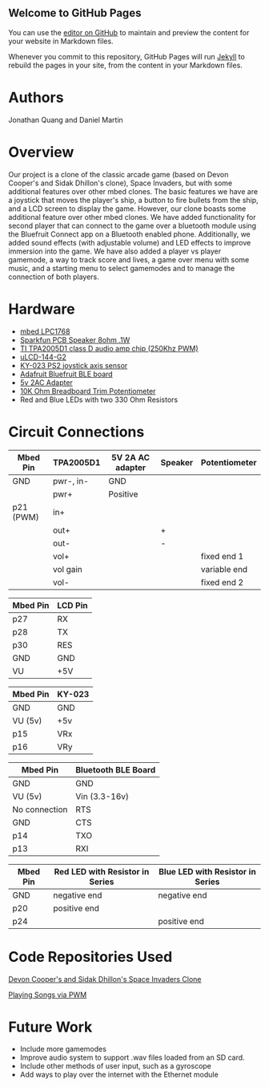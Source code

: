 ## Welcome to GitHub Pages

You can use the [editor on GitHub](https://github.com/JonathanQuang/ECE4180-Space-Invaders-Clone-Expanded-with-Multiplayer/edit/gh-pages/index.md) to maintain and preview the content for your website in Markdown files.

Whenever you commit to this repository, GitHub Pages will run [Jekyll](https://jekyllrb.com/) to rebuild the pages in your site, from the content in your Markdown files.

# Authors
Jonathan Quang and Daniel Martin


# Overview
Our project is a clone of the classic arcade game (based on Devon Cooper's and Sidak Dhillon's clone), Space Invaders, but with some additional features over other mbed clones. The basic features we have are a joystick that moves the player's ship, a button to fire bullets from the ship, and a LCD screen to display the game. However, our clone boasts some additional feature over other mbed clones. We have added functionality for second player that can connect to the game over a bluetooth module using the Bluefruit Connect app on a Bluetooth enabled phone. Additionally, we added sound effects (with adjustable volume) and LED effects to improve immersion into the game. We have also added a player vs player gamemode, a way to track score and lives, a game over menu with some music, and a starting menu to select gamemodes and to manage the connection of both players.

# Hardware
- [mbed LPC1768](https://os.mbed.com/platforms/mbed-LPC1768/)
- [Sparkfun PCB Speaker 8ohm .1W](https://os.mbed.com/users/4180_1/notebook/tpa2005d1-class-d-audio-amp/)
- [TI TPA2005D1 class D audio amp chip (250Khz PWM)](https://os.mbed.com/users/4180_1/notebook/tpa2005d1-class-d-audio-amp/)
- [uLCD-144-G2](https://os.mbed.com/users/4180_1/notebook/ulcd-144-g2-128-by-128-color-lcd/)
- [KY-023 PS2 joystick axis sensor](https://arduinomodules.info/ky-023-joystick-dual-axis-module/)
- [Adafruit Bluefruit BLE board](https://os.mbed.com/users/4180_1/notebook/adafruit-bluefruit-le-uart-friend---bluetooth-low-/)
- [5v 2AC Adapter](https://www.digikey.com/en/products/detail/wurth-electronics-inc/694106301002/5047522?utm_adgroup=Barrel%20-%20Power%20Connectors&utm_source=google&utm_medium=cpc&utm_campaign=Shopping_Product_Connectors%2C%20Interconnects_NEW&utm_term=&utm_content=Barrel%20-%20Power%20Connectors&gclid=Cj0KCQjw-LOEBhDCARIsABrC0TlTFUNaJdsN-9aJB1ibh7JMV1RMs3MJ0_6Dr17MpBX6kMGLQGHtjRsaAuz2EALw_wcB)
- [10K Ohm Breadboard Trim Potentiometer](https://www.sparkfun.com/products/9806)
- Red and Blue LEDs with two 330 Ohm Resistors



# Circuit Connections

| Mbed Pin  | TPA2005D1 | 5V 2A AC adapter | Speaker |Potentiometer|
|-----------|-----------|------------------|---------|-------------|
| GND       | pwr-, in- | GND              |         |             | 
|           | pwr+      | Positive         |         |             |
| p21 (PWM) | in+       |                  |         |             |
|           | out+      |                  | +       |             |
|           | out-      |                  | -       |             |
|           | vol+      |                  |         |fixed end 1  |
|           | vol gain  |                  |         |variable end |
|           | vol-      |                  |         |fixed end 2  |



| Mbed Pin | LCD Pin |
|----------|---------|
| p27      | RX      |
| p28      | TX      |
| p30      | RES     |
| GND      | GND     |
| VU       | +5V     |

| Mbed Pin | KY-023 |
|----------|--------|
| GND      | GND    |
| VU (5v)  | +5v    |
| p15      | VRx    |
| p16      | VRy    |

| Mbed Pin      | Bluetooth BLE Board |
|---------------|---------------------|
| GND           | GND                 |
| VU (5v)       | Vin (3.3-16v)       |
| No connection | RTS                 |
| GND           | CTS                 |
| p14           | TXO                 |
| p13           | RXI                 |


| Mbed Pin | Red LED with Resistor in Series | Blue LED with Resistor in Series |
|----------|---------------------------------|----------------------------------|
| GND      | negative end                    | negative end                     |
| p20      | positive end                    |                                  |
| p24      |                                 | positive end                     |


# Code Repositories Used

[Devon Cooper's and Sidak Dhillon's Space Invaders Clone](https://os.mbed.com/users/DNoved1/code/Space_Invaders_Clone/)

[Playing Songs via PWM](https://os.mbed.com/users/4180_1/code/song_demo_PWM/)

# Future Work

- Include more gamemodes
- Improve audio system to support .wav files loaded from an SD card.
- Include other methods of user input, such as a gyroscope
- Add ways to play over the internet with the Ethernet module






